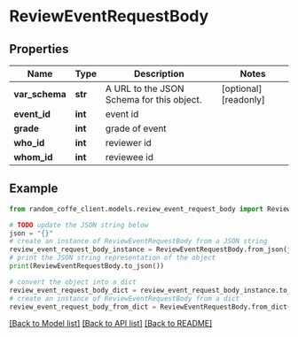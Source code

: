 # ReviewEventRequestBody


## Properties

Name | Type | Description | Notes
------------ | ------------- | ------------- | -------------
**var_schema** | **str** | A URL to the JSON Schema for this object. | [optional] [readonly] 
**event_id** | **int** | event id | 
**grade** | **int** | grade of event | 
**who_id** | **int** | reviewer id | 
**whom_id** | **int** | reviewee id | 

## Example

```python
from random_coffe_client.models.review_event_request_body import ReviewEventRequestBody

# TODO update the JSON string below
json = "{}"
# create an instance of ReviewEventRequestBody from a JSON string
review_event_request_body_instance = ReviewEventRequestBody.from_json(json)
# print the JSON string representation of the object
print(ReviewEventRequestBody.to_json())

# convert the object into a dict
review_event_request_body_dict = review_event_request_body_instance.to_dict()
# create an instance of ReviewEventRequestBody from a dict
review_event_request_body_from_dict = ReviewEventRequestBody.from_dict(review_event_request_body_dict)
```
[[Back to Model list]](../README.md#documentation-for-models) [[Back to API list]](../README.md#documentation-for-api-endpoints) [[Back to README]](../README.md)


